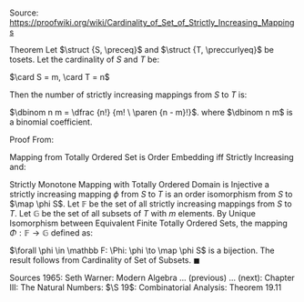 # 

Source: https://proofwiki.org/wiki/Cardinality_of_Set_of_Strictly_Increasing_Mappings

Theorem
Let $\struct {S, \preceq}$ and $\struct {T, \preccurlyeq}$ be tosets.
Let the cardinality of $S$ and $T$ be:

$\card S = m, \card T = n$

Then the number of strictly increasing mappings from $S$ to $T$ is:

$\dbinom n m = \dfrac {n!} {m! \ \paren {n - m}!}$.
where $\dbinom n m$ is a binomial coefficient.


Proof
From:

Mapping from Totally Ordered Set is Order Embedding iff Strictly Increasing
and:

Strictly Monotone Mapping with Totally Ordered Domain is Injective
a strictly increasing mapping $\phi$ from $S$ to $T$ is an order isomorphism from $S$ to $\map \phi S$.
Let $\mathbb F$ be the set of all strictly increasing mappings from $S$ to $T$.
Let $\mathbb G$ be the set of all subsets of $T$ with $m$ elements.
By Unique Isomorphism between Equivalent Finite Totally Ordered Sets, the mapping $\Phi: \mathbb F \to \mathbb G$ defined as:

$\forall \phi \in \mathbb F: \Phi: \phi \to \map \phi S$
is a bijection.
The result follows from Cardinality of Set of Subsets.
$\blacksquare$


Sources
1965: Seth Warner: Modern Algebra ... (previous) ... (next): Chapter $\text {III}$: The Natural Numbers: $\S 19$: Combinatorial Analysis: Theorem $19.11$




